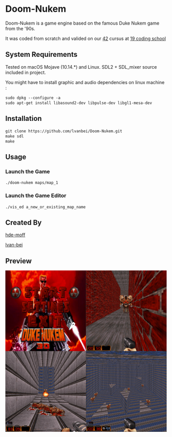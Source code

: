 # Doom-Nukem

Doom-Nukem is a game engine based on the famous Duke Nukem game from the '90s.

It was coded from scratch and valided on our [42](https://www.42.fr/) cursus at [19 coding school](https://www.s19.be/)

## System Requirements

Tested on macOS Mojave (10.14.*) and Linux. SDL2 + SDL_mixer source included in project.

You might have to install graphic and audio dependencies on linux machine : 

```shell
sudo dpkg --configure -a
sudo apt-get install libasound2-dev libpulse-dev libgl1-mesa-dev
```

## Installation

```shell
git clone https://github.com/lvanbei/Doom-Nukem.git
make sdl
make
```

## Usage

### Launch the Game
```shell
./doom-nukem maps/map_1
```

### Launch the Game Editor
```shell
./vis_ed a_new_or_existing_map_name
```

## Created By
[hde-moff](https://www.linkedin.com/in/henri-de-moffarts-862bb5164)

[lvan-bei](https://www.linkedin.com/in/lvanbei)

## Preview

![alt text](https://github.com/lvanbei/Doom-Nukem/blob/master/README_img/doom_github_preview.jpg "img1")
